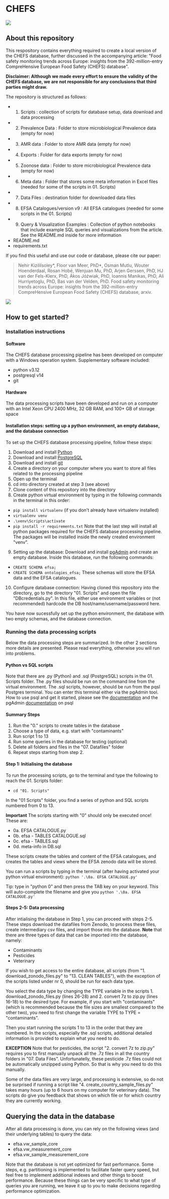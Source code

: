 # CHEFS

![](chefs_welcome.png)

## About this repository

This respository contains everything required to create a local version of the CHEFS database, further discussed in the accompanying article: "Food safety monitoring trends across Europe: insights from the 392-million-entry CompreHensive European Food Safety (CHEFS) database".

**Disclaimer: Although we made every effort to ensure the validity of the CHEFS database, we are not responsible for any conclusions that third parties might draw.**

The repository is structured as follows:

- 1.  Scripts : collection of scripts for database setup, data download and data processing
- 2.  Prevalence Data : Folder to store microbiological Prevalence data (empty for now)
- 3.  AMR data : Folder to store AMR data (empty for now)
- 4.  Exports : Folder for data exports (empty for now)
- 5.  Zoonose data : Folder to store microbiological Prevalence data (empty for now)
- 6.  Meta data : Folder that stores some meta information in Excel files (needed for some of the scripts in 01. Scripts)
- 7.  Data Files : destination folder for downloaded data files
- 8.  EFSA Catalogues/version v9 : All EFSA catalogues (needed for some scripts in the 01. Scripts)
- 9.  Query & Visualization Examples : Collection of python notebooks that include example SQL queries and visualizations from the article. See the README.md inside for more information
- README.md
- requirements.txt

If you find this useful and use our code or database, please cite our paper:

> Nehir Kizililsoley*, Floor van Meer, PhD*, Osman Mutlu, Wouter Hoenderdaal, Rosan Hobé, Wenjuan Mu, PhD, Arjen Gerssen, PhD, HJ van der Fels-Klerx, PhD, Ákos Jóźwiak, PhD, Ioannis Manikas, PhD, Ali Hurriyetoglu, PhD, Bas van der Velden, PhD. Food safety monitoring trends across Europe: insights from the 392-million-entry CompreHensive European Food Safety (CHEFS) database, arxiv.

![](CHEFS_paper_Fig1.png)

## How to get started?

### Installation instructions

#### Software

The CHEFS database processing pipeline has been developed on computer with a Windows operation system. Supplementary software included:

- python v3.12
- postgresql v14
- git

#### Hardware

The data processing scripts have been developed and run on a computer with an Intel Xeon CPU 2400 MHz, 32 GB RAM, and 100+ GB of storage space

#### Installation steps: setting up a python environment, an empty database, and the database connection

To set up the CHEFS database processing pipeline, follow these steps:

1. Download and install [Python](https://www.python.org/downloads/)
2. Download and install [PostgreSQL](https://www.postgresql.org/download/)
3. Download and install [git](https://git-scm.com/downloads)
4. Create a directory on your computer where you want to store all files related to the processing pipeline
5. Open up the terminal
6. cd into directory created at step 3 (see above)
7. Clone content of this repository into the directory
8. Create python virtual environment by typing in the following commands in the terminal in this order:

- `pip install virtualenv` (if you don't already have virtualenv installed)
- `virtualenv venv`
- `.\venv\Scripts\activate`
- `pip install -r requirements.txt`
  Note that the last step will install all python packages required for the CHEFS database processing pipeline. The packages will be installed inside the newly created environment "venv".

9. Setting up the database: Download and install [pgAdmin](https://www.pgadmin.org/download/) and create an empty database. Inside this database, run the following commands:

- `CREATE SCHEMA efsa;`
- `CREATE SCHEMA ontologies_efsa;`
  These schemas will store the EFSA data and the EFSA catalogues.

10. Configure database connection: Having cloned this repository into the directory, go to the directory "01. Scripts" and open the file "DBcredentials.py". In this file, either use environment variables or (not recommended) hardcode the DB host/name/username/password here.

You have now sucessfully set up the python environment, the database with two empty schemas, and the database connection.

### Running the data processing scripts

Below the data processing steps are summarized. In the other 2 sections more details are presented. Please read everything, otherwise you will run into problems.

#### Python vs SQL scripts

Note that there are .py (Python) and .sql (PostgreSQL) scripts in the 01. Scripts folder. The .py files should be run on the command line from the virtual environment. The .sql scripts, however, should be run from the pqsl Postgres terminal. You can enter this terminal either via the pgAdmin tool. How to use psql and get it started, please see the [documentation](https://www.postgresql.org/docs/current/app-psql.html) and the pgAdmin [documentation](https://www.pgadmin.org/docs/pgadmin4/development/psql_tool.html) on psql

#### Summary Steps

1. Run the "0." scripts to create tables in the database
2. Choose a type of data, e.g. start with "contaminants"
3. Run script 1 to 13
4. Run some queries in the database for testing (optional)
5. Delete all folders and files in the "07. Datafiles" folder
6. Repeat steps starting from step 2.

#### Step 1: Initialising the database

To run the processing scripts, go to the terminal and type the following to reach the 01. Scripts folder:

- `cd "01. Scripts"`

In the "01 Scripts" folder, you find a series of python and SQL scripts numbered from 0 to 13.

**Important** The scripts starting with "0" should only be executed once! These are:

- 0a. EFSA CATALOGUE.py
- 0b. efsa - TABLES CATALOGUE.sql
- 0c. efsa - TABLES.sql
- 0d. meta-info in DB.sql

These scripts create the tables and content of the EFSA catalogues, and creates the tables and views where the EFSA zenodo data will be stored.

You can run a scripts by typing in the terminal (after having activated your python virtual environment): `python '.\0a. EFSA CATALOGUE.py'`

Tip: type in "python 0" and then press the TAB key on your keyword. This will auto-complete the filename and give you `python '.\0a. EFSA CATALOGUE.py'`

#### Steps 2-5: Data processing

After intialising the database in Step 1, you can proceed with steps 2-5. These steps download the datafiles from Zenodo, to process these files, create intermediary csv files, and import those into the database.
**Note** that there are three types of data that can be imported into the database, namely:

- Contaminants
- Pesticides
- Veterinary

If you wish to get access to the entire database, all scripts (from "1. download_zonodo_files.py" to "13. CLEAN TABLES"), with the exception of the scripts listed under nr 0, should be run for each data type.

You select the data type by changing the TYPE variable in the scripts 1. download_zonodo_files.py (lines 26-28) and 2. convert 7z to zip.py (lines 16-18) to the desired type.
For example, if you start with "contaminants" (which is recommended because the file sizes are smallest compared to the other two), you need to first change the variable TYPE to TYPE = "contaminants".

Then you start running the scripts 1 to 13 in the order that they are numbered.
In the scripts, especially the .sql scripts, additional detailed information is provided to explain what you need to do.

**EXCEPTION** Note that for pesticides, the script "2. convert 7z to zip.py" requires you to first manually unpack all the .7z files in all the country folders in "07. Data Files". Unfortunatelly, these pesticide .7z files could not be automatically unzipped using Python. So that is why you need to do this manually.

Some of the data files are very large, and processing is extensive, so do not be surprised if running a script like "4. create_country_sample_files.py" takes many hours (up to 6 hours on my computer for veterinary data).
The scripts do give you feedback that shows on which file or for which country they are currently working.

## Querying the data in the database

After all data processing is done, you can rely on the following views (and their underlying tables) to query the data:

- efsa.vw_sample_core
- efsa.vw_measurement_core
- efsa.vw_sample_measurement_core

Note that the database is not yet optimized for fast performance. Some steps, e.g. partitioning is implemented to facilitate faster query speed, but feel free to implement additional indexes and other things to boost performance. Because these things can be very specific to what type of queries you are running, we leave it up to you to make decisions regarding performance optimization.
